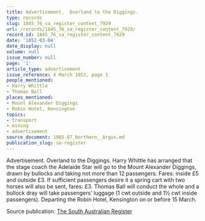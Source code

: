 ```yaml
---
title: Advertisement.  Overland to the Diggings.
type: records
slug: 1845_76_sa_register_content_7929
url: /records/1845_76_sa_register_content_7929/
record_id: 1845_76_sa_register_content_7929
date: '1852-03-04'
date_display: null
volume: null
issue_number: null
page: '1'
article_type: advertisement
issue_reference: 4 March 1852, page 1
people_mentioned:
- Harry Whittle
- Thomas Ball
places_mentioned:
- Mount Alexander Diggings
- Robin Hotel, Kensington
topics:
- transport
- mining
- advertisement
source_document: 1985-87_Northern__Argus.md
publication_slug: sa-register
---
```


Advertisement.  Overland to the Diggings.  Harry Whittle has arranged that the stage coach the Adelaide Star will go to the Mount Alexander Diggings, drawn by bullocks and taking not more than 12 passengers.  Fares: inside £5 and outside £3.  If sufficient passengers desire it a spring cart with two horses will also be sent, fares: £3.  Thomas Ball will conduct the whole and a bullock dray will take passengers’ luggage (1 cwt outside and 1½ cwt inside passengers).  Departing the Robin Hotel, Kensington on or before 15 March.

Source publication: [The South Australian Register](/publications/sa-register/)
